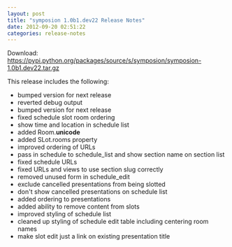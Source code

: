 ```yaml
---
layout: post
title: "symposion 1.0b1.dev22 Release Notes"
date: 2012-09-20 02:51:22
categories: release-notes
---
```


Download: <https://pypi.python.org/packages/source/s/symposion/symposion-1.0b1.dev22.tar.gz>

This release includes the following:

* bumped version for next release
* reverted debug output
* bumped version for next release
* fixed schedule slot room ordering
* show time and location in schedule list
* added Room.__unicode__
* added SLot.rooms property
* improved ordering of URLs
* pass in schedule to schedule_list and show section name on section list
* fixed schedule URLs
* fixed URLs and views to use section slug correctly
* removed unused form in schedule_edit
* exclude cancelled presentations from being slotted
* don't show cancelled presentations on schedule list
* added ordering to presentations
* added ability to remove content from slots
* improved styling of schedule list
* cleaned up styling of schedule edit table including centering room names
* make slot edit just a link on existing presentation title

